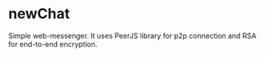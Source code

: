 # newChat
Simple web-messenger. It uses PeerJS library for p2p connection and RSA for end-to-end encryption.
